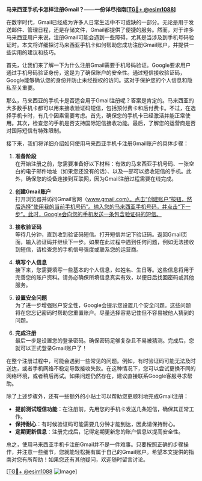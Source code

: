 **马来西亚手机卡怎样注册Gmail？——一份详尽指南[[TG💪+ @esim1088](https://t.me/s/esim1088)]**

在数字时代，Gmail已经成为许多人日常生活中不可或缺的一部分。无论是用于发送邮件、管理日程，还是存储文件，Gmail都提供了便捷的服务。然而，对于许多马来西亚用户来说，注册Gmail可能会遇到一些障碍，尤其是当涉及到手机号码验证时。本文将详细探讨马来西亚手机卡如何帮助您成功注册Gmail账户，并提供一些实用的建议和技巧。

首先，让我们来了解一下为什么注册Gmail需要手机号码验证。Google要求用户通过手机号码验证身份，这是为了确保账户的安全性。通过短信接收验证码，Google能够确认您的身份并防止未经授权的访问。这对于保护您的个人信息和隐私至关重要。

那么，马来西亚的手机卡是否适合用于Gmail注册呢？答案是肯定的。马来西亚的大多数手机卡都可以用来接收验证码短信，包括预付费卡和后付费卡。不过，在选择手机卡时，有几个因素需要考虑。首先，确保您的手机卡已经激活并能正常使用。其次，检查您的手机是否支持国际短信接收功能。最后，了解您的运营商是否对国际短信有特殊限制。

接下来，我们将详细介绍如何使用马来西亚手机卡注册Gmail账户的具体步骤：

1. **准备阶段**  
   在开始注册之前，您需要准备好以下材料：有效的马来西亚手机号码、一张空白的电子邮件地址（如果您还没有的话）、以及一部可以接收短信的手机。此外，确保您的设备连接到互联网，因为Gmail注册过程需要在线完成。

2. **创建Gmail账户**  
   打开浏览器并访问Gmail官网（www.gmail.com）。点击“创建账户”按钮，然后选择“使用我的当前手机号码”。输入您的马来西亚手机号码，并点击“下一步”。此时，Google会向您的手机发送一条包含验证码的短信。

3. **接收验证码**  
   等待几分钟，直到收到验证码短信。打开短信并记下验证码。返回Gmail页面，输入验证码并继续下一步。如果在此过程中遇到任何问题，例如无法接收到短信，请检查您的手机信号强度或联系您的运营商。

4. **填写个人信息**  
   接下来，您需要填写一些基本的个人信息，如姓名、生日等。这些信息将用于完善您的账户资料。请务必确保所填信息真实有效，以便日后找回密码或其他服务。

5. **设置安全问题**  
   为了进一步增强账户安全性，Google会提示您设置几个安全问题。这些问题将在您忘记密码时帮助您重置账户。尽量选择容易记住但不容易被他人猜到的问题。

6. **完成注册**  
   最后一步是设置您的登录密码。确保密码足够复杂且不易被猜测。完成后，您就可以正式登录Gmail账户了！

在整个注册过程中，可能会遇到一些常见的问题。例如，有时验证码可能无法及时送达，或者手机网络不稳定导致接收失败。在这种情况下，您可以尝试更换不同的网络环境，或者稍后再试。如果问题仍然存在，建议直接联系Google客服寻求帮助。

除了上述步骤外，还有一些额外的小贴士可以帮助您更顺利地完成Gmail注册：

- **提前测试短信功能**：在注册前，先用您的手机卡发送几条短信，确保其正常工作。
- **保持耐心**：有时候验证码可能需要几分钟才能到达，因此请保持耐心。
- **定期更新信息**：注册完成后，记得定期更新您的账户信息以提高安全性。

总之，使用马来西亚手机卡注册Gmail并不是一件难事。只要按照正确的步骤操作，并注意一些细节，您就能轻松拥有属于自己的Gmail账户。希望本文提供的指南对您有所帮助！如果您还有其他疑问，欢迎随时留言讨论。

[[TG💪+ @esim1088](https://t.me/s/esim1088) ![Image](https://i.postimg.cc/4NQfJmqS/Snipaste-2025-05-13-00-14-12.png)]